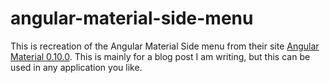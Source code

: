 # angular-material-side-menu
This is recreation of the Angular Material Side menu from their site [Angular Material 0.10.0](https://material.angularjs.org/0.10.0/#/).  This is mainly for a blog post I am writing, but this can be used in any application you like.
